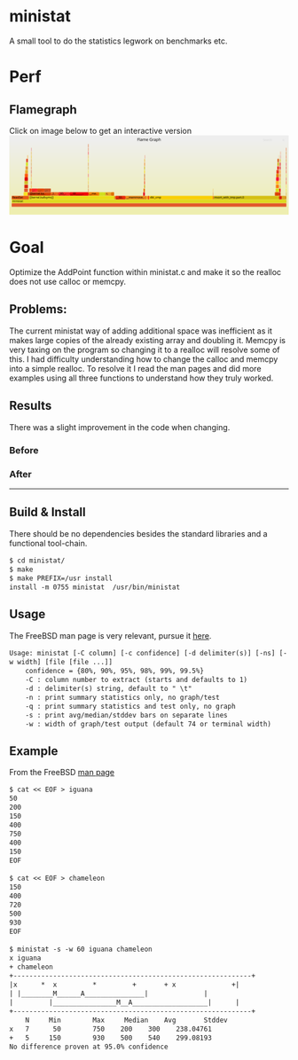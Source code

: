 # ministat
A small tool to do the statistics legwork on benchmarks etc.

# Perf 
## Flamegraph
Click on image below to get an interactive version
![Flamegraph](https://raw.githubusercontent.com/rashkov/ministat/master/perf-ministat.svg)

# Goal
Optimize the AddPoint function within ministat.c and make it so the realloc does not use calloc or memcpy.

## Problems:
The current ministat way of adding additional space was inefficient as it makes large copies of the already existing array and doubling it. Memcpy is very taxing on the program so changing it to a realloc will resolve some of this. I had difficulty understanding how to change the calloc and memcpy into a simple realloc. To resolve it I read the man pages and did more examples using all three functions to understand how they truly worked.


## Results
There was a slight improvement in the code when changing.

### Before


### After

---

## Build & Install

There should be no dependencies besides the standard libraries and a functional tool-chain.

	$ cd ministat/
	$ make
	$ make PREFIX=/usr install
	install -m 0755 ministat  /usr/bin/ministat

## Usage
The FreeBSD man page is very relevant, pursue it [here](http://www.freebsd.org/cgi/man.cgi?ministat).

	Usage: ministat [-C column] [-c confidence] [-d delimiter(s)] [-ns] [-w width] [file [file ...]]
		confidence = {80%, 90%, 95%, 98%, 99%, 99.5%}
		-C : column number to extract (starts and defaults to 1)
		-d : delimiter(s) string, default to " \t"
		-n : print summary statistics only, no graph/test
		-q : print summary statistics and test only, no graph
		-s : print avg/median/stddev bars on separate lines
		-w : width of graph/test output (default 74 or terminal width)

## Example
From the FreeBSD [man page](http://www.freebsd.org/cgi/man.cgi?ministat)

	$ cat << EOF > iguana
	50
	200
	150
	400
	750
	400
	150
	EOF

	$ cat << EOF > chameleon
	150
	400
	720	
	500
	930
	EOF

	$ ministat -s -w 60 iguana chameleon
	x iguana
	+ chameleon
	+------------------------------------------------------------+
	|x      *  x	     *	       +	   + x	            +|
	| |________M______A_______________|			     |
	| 	      |________________M__A___________________|      |
	+------------------------------------------------------------+
	    N	  Min	     Max     Median	   Avg	     Stddev
	x   7	   50	     750	200	   300	  238.04761
	+   5	  150	     930	500	   540	  299.08193
	No difference proven at 95.0% confidence
